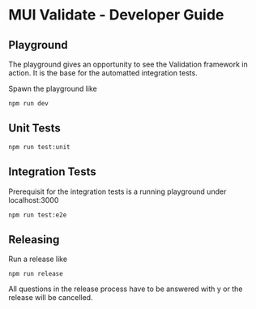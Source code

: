 # MUI Validate - Developer Guide

## Playground

The playground gives an opportunity to see the Validation framework in action. It is the base for the automatted integration tests.

Spawn the playground like

```
npm run dev
```

## Unit Tests

```
npm run test:unit
```

## Integration Tests

Prerequisit for the integration tests is a running playground under localhost:3000

```
npm run test:e2e
```

## Releasing

Run a release like

```
npm run release
```

All questions in the release process have to be answered with y or the release will be cancelled.

